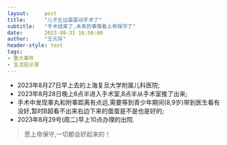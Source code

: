 ```yaml
---
layout:     post
title:      "儿子左边蛋蛋动手术了"
subtitle:   "手术结束了,未来的事情看上帝保守了"
date:       2023-08-31 16:56:00
author:     "王元存"
header-style: text
tags:
- 重大事件
- 生活启示录
---
```


- 2023年8月27日早上去的上海复旦大学附属儿科医院;
- 2023年8月28日晚上6点半进入手术室,8点半从手术室推了出来;
- 手术中发现睾丸和附睾距离有点远,需要等到青少年期间(8,9岁)带到医生看有没好,暂时B超看不出来右边下来的蛋蛋是不是也是好的;
- 2023年8月29号(周二)早上10点办理的出院.

> 愿上帝保守,一切都会好起来的！